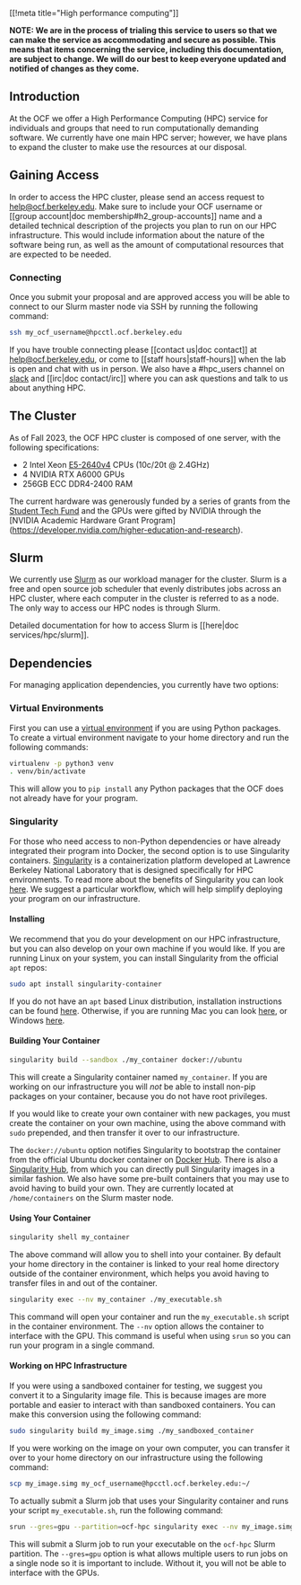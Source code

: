 [[!meta title="High performance computing"]]

**NOTE: We are in the process of trialing this service to users so that we can
make the service as accommodating and secure as possible. This means that items
concerning the service, including this documentation, are subject to change.
We will do our best to keep everyone updated and notified of changes as they come.**

## Introduction

At the OCF we offer a High Performance Computing (HPC) service for individuals
and groups that need to run computationally demanding software. We currently
have one main HPC server; however, we have plans to expand the cluster to make
use the resources at our disposal.

## Gaining Access

In order to access the HPC cluster, please send an access request to
[help@ocf.berkeley.edu](mailto:help@ocf.berkeley.edu). Make sure to include
your OCF username or [[group account|doc membership#h2_group-accounts]] name
and a detailed technical description of the projects you plan to run on our
HPC infrastructure. This would include information about the nature of the
software being run, as well as the amount of computational resources that are
expected to be needed.

### Connecting

Once you submit your proposal and are approved access you will be able to
connect to our Slurm master node via SSH by running the following command:

```bash
ssh my_ocf_username@hpcctl.ocf.berkeley.edu
```

If you have trouble connecting please [[contact us|doc contact]] at
[help@ocf.berkeley.edu](mailto:help@ocf.berkeley.edu), or come to
[[staff hours|staff-hours]] when the lab is open and chat with us in person.
We also have a #hpc_users channel on [slack][fco] and [[irc|doc contact/irc]]
where you can ask questions and talk to us about anything HPC.

## The Cluster

As of Fall 2023, the OCF HPC cluster is composed of one server, with the
following specifications:

* 2 Intel Xeon [E5-2640v4][corruption-cpu] CPUs (10c/20t @ 2.4GHz)
* 4 NVIDIA RTX A6000 GPUs
* 256GB ECC DDR4-2400 RAM

The current hardware was generously funded by a series of grants from
the [Student Tech Fund][stf] and the GPUs were gifted by NVIDIA through
the [NVIDIA Academic Hardware Grant Program]
(https://developer.nvidia.com/higher-education-and-research).

## Slurm

We currently use [Slurm][slurm] as our workload manager for the cluster.
Slurm is a free and open source job scheduler that evenly distributes jobs
across an HPC cluster, where each computer in the cluster is referred to
as a node.
The only way to access our HPC nodes is through Slurm.

Detailed documentation for how to access Slurm is [[here|doc services/hpc/slurm]].

## Dependencies
For managing application dependencies, you currently have two options:

### Virtual Environments

First you can use a [virtual environment][venv] if you are using Python
packages. To create a virtual environment navigate to your home directory
and run the following commands:

```bash
virtualenv -p python3 venv
. venv/bin/activate
```

This will allow you to `pip install` any Python packages that the OCF does not
already have for your program.

### Singularity

For those who need access to non-Python dependencies or have already integrated
their program into Docker, the second option is to use Singularity containers.
[Singularity][singularity] is a containerization platform developed at Lawrence
Berkeley National Laboratory that is designed specifically for HPC environments.
To read more about the benefits of Singularity you can look
[here][singularity_article]. We suggest a particular workflow, which will help
simplify deploying your program on our infrastructure.

#### Installing

We recommend that you do your development on our HPC infrastructure, but you
can also develop on your own machine if you would like. If you are running
Linux on your system, you can install Singularity from the official `apt` repos:

```bash
sudo apt install singularity-container
```

If you do not have an `apt` based Linux distribution, installation instructions
can be found [here][linux_install]. Otherwise, if you are running Mac you can
look [here][mac_install], or Windows [here][win_install].

#### Building Your Container

```bash
singularity build --sandbox ./my_container docker://ubuntu
```
This will create a Singularity container named `my_container`. If you are
working on our infrastructure you will *not* be able to install non-pip
packages on your container, because you do not have root privileges.

If you would like to create your own container with new packages, you must
create the container on your own machine, using the above command with
`sudo` prepended, and then transfer it over to our infrastructure.

The `docker://ubuntu` option notifies Singularity to bootstrap the container from
the official Ubuntu docker container on [Docker Hub][docker_hub]. There is also
a [Singularity Hub][singularity_hub], from which you can directly pull
Singularity images in a similar fashion. We also have some pre-built containers
that you may use to avoid having to build your own. They are currently located
at `/home/containers` on the Slurm master node.

#### Using Your Container

```bash
singularity shell my_container
```
The above command will allow you to shell into your container. By default your
home directory in the container is linked to your real home directory outside
of the container environment, which helps you avoid having to transfer files
in and out of the container.

```bash
singularity exec --nv my_container ./my_executable.sh
```
This command will open your container and run the `my_executable.sh` script in
the container environment. The `--nv` option allows the container to interface with
the GPU. This command is useful when using `srun` so you can run your program
in a single command.

#### Working on HPC Infrastructure

If you were using a sandboxed container for testing, we suggest you convert it
to a Singularity image file. This is because images are more portable and
easier to interact with than sandboxed containers. You can make this
conversion using the following command:
```bash
sudo singularity build my_image.simg ./my_sandboxed_container
```

If you were working on the image on your own computer, you can transfer it over
to your home directory on our infrastructure using the following command:
```bash
scp my_image.simg my_ocf_username@hpcctl.ocf.berkeley.edu:~/
```

To actually submit a Slurm job that uses your Singularity container and runs
your script `my_executable.sh`, run the following command:
```bash
srun --gres=gpu --partition=ocf-hpc singularity exec --nv my_image.simg ./my_executable.sh
```
This will submit a Slurm job to run your executable on the `ocf-hpc` Slurm
partition. The `--gres=gpu` option is what allows multiple users to run jobs
on a single node so it is important to include. Without it, you will not be
able to interface with the GPUs.

[docker_hub]: https://hub.docker.com/
[singularity_hub]: https://singularity-hub.org/
[singularity_article]: http://www.admin-magazine.com/HPC/Articles/Singularity-A-Container-for-HPC
[slurm]: https://slurm.schedmd.com/
[singularity]: https://singularity.lbl.gov/
[group]: https://www.ocf.berkeley.edu/docs/membership/#h2_group-accounts
[staff_hours]: https://www.ocf.berkeley.edu/staff-hours
[contact]: https://www.ocf.berkeley.edu/docs/contact/
[venv]: https://docs.python.org/3/tutorial/venv.html
[fco]: https://fco.slack.com/
[mac_install]: https://singularity.lbl.gov/install-mac
[win_install]: https://singularity.lbl.gov/install-windows
[linux_install]: https://singularity.lbl.gov/install-linux
[brc_slurm]: https://research-it.berkeley.edu/services/high-performance-computing/running-your-jobs
[corruption-cpu]: https://ark.intel.com/products/92984/Intel-Xeon-Processor-E5-2640-v4-25M-Cache-2-40-GHz-
[stf]: https://techfund.berkeley.edu
